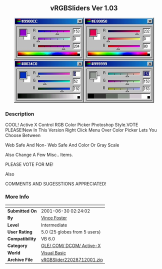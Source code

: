 ﻿<div align="center">

## vRGBSliders Ver 1\.03

<img src="PIC2001711914497836.jpg">
</div>

### Description

COOL! Active X Control RGB Color Picker Photoshop Style.VOTE PLEASE!New In This Version Right Click Menu Over Color Picker Lets You Choose Between

Web Safe And Non- Web Safe And Color Or Gray Scale

Also Change A Few Misc.. Items.

PLEASE VOTE FOR ME!

Also

COMMENTS AND SUGESSTIONS APPRECIATED!
 
### More Info
 


<span>             |<span>
---                |---
**Submitted On**   |2001-06-30 02:24:02
**By**             |[Vince Foster](https://github.com/Planet-Source-Code/PSCIndex/blob/master/ByAuthor/vince-foster.md)
**Level**          |Intermediate
**User Rating**    |5.0 (25 globes from 5 users)
**Compatibility**  |VB 6\.0
**Category**       |[OLE/ COM/ DCOM/ Active\-X](https://github.com/Planet-Source-Code/PSCIndex/blob/master/ByCategory/ole-com-dcom-active-x__1-29.md)
**World**          |[Visual Basic](https://github.com/Planet-Source-Code/PSCIndex/blob/master/ByWorld/visual-basic.md)
**Archive File**   |[vRGBSlider22028712001\.zip](https://github.com/Planet-Source-Code/vince-foster-vrgbsliders-ver-1-03__1-24517/archive/master.zip)








